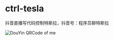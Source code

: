# ctrl-tesla
抖音直播写代码控制特斯拉，抖音号：程序员聊特斯拉

![DouYin QRCode of me](https://github.com/mrgaolei/ctrl-tesla/raw/master/douyin.jpg)